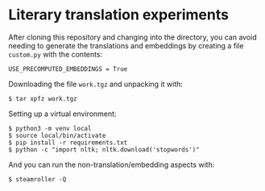 # Literary translation experiments

After cloning this repository and changing into the directory, you can avoid needing to generate the translations and embeddings by creating a file `custom.py` with the contents:

```
USE_PRECOMPUTED_EMBEDDINGS = True
```

Downloading the file `work.tgz` and unpacking it with:

```
$ tar xpfz work.tgz
```

Setting up a virtual environment:

```
$ python3 -m venv local
$ source local/bin/activate
$ pip install -r requirements.txt
$ python -c "import nltk; nltk.download('stopwords')"
```

And you can run the non-translation/embedding aspects with:

```
$ steamroller -Q
```